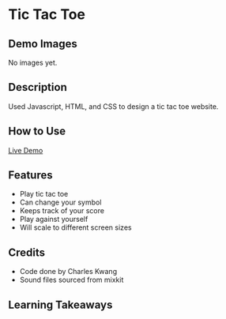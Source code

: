 # Tic Tac Toe

## Demo Images
No images yet.

## Description
Used Javascript, HTML, and CSS to design a tic tac toe website.

## How to Use
[Live Demo](https://kojinkuro.github.io/tic-tac-toe/)

## Features
- Play tic tac toe
- Can change your symbol
- Keeps track of your score
- Play against yourself
- Will scale to different screen sizes

## Credits
- Code done by Charles Kwang
- Sound files sourced from mixkit

## Learning Takeaways